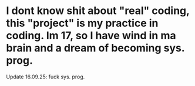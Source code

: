I dont know shit about "real" coding, this "project" is my practice in coding.
Im 17, so I have wind in ma brain and a dream of becoming sys. prog.
=====================================================================
Update 16.09.25: fuck sys. prog. 
